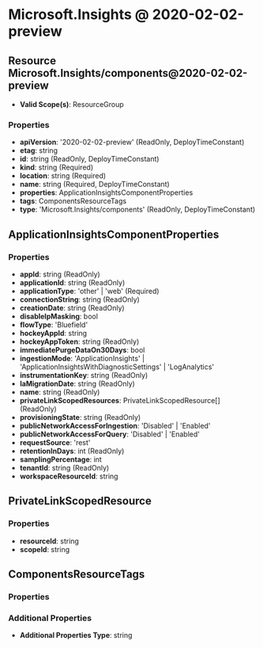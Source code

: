 # Microsoft.Insights @ 2020-02-02-preview

## Resource Microsoft.Insights/components@2020-02-02-preview
* **Valid Scope(s)**: ResourceGroup
### Properties
* **apiVersion**: '2020-02-02-preview' (ReadOnly, DeployTimeConstant)
* **etag**: string
* **id**: string (ReadOnly, DeployTimeConstant)
* **kind**: string (Required)
* **location**: string (Required)
* **name**: string (Required, DeployTimeConstant)
* **properties**: ApplicationInsightsComponentProperties
* **tags**: ComponentsResourceTags
* **type**: 'Microsoft.Insights/components' (ReadOnly, DeployTimeConstant)

## ApplicationInsightsComponentProperties
### Properties
* **appId**: string (ReadOnly)
* **applicationId**: string (ReadOnly)
* **applicationType**: 'other' | 'web' (Required)
* **connectionString**: string (ReadOnly)
* **creationDate**: string (ReadOnly)
* **disableIpMasking**: bool
* **flowType**: 'Bluefield'
* **hockeyAppId**: string
* **hockeyAppToken**: string (ReadOnly)
* **immediatePurgeDataOn30Days**: bool
* **ingestionMode**: 'ApplicationInsights' | 'ApplicationInsightsWithDiagnosticSettings' | 'LogAnalytics'
* **instrumentationKey**: string (ReadOnly)
* **laMigrationDate**: string (ReadOnly)
* **name**: string (ReadOnly)
* **privateLinkScopedResources**: PrivateLinkScopedResource[] (ReadOnly)
* **provisioningState**: string (ReadOnly)
* **publicNetworkAccessForIngestion**: 'Disabled' | 'Enabled'
* **publicNetworkAccessForQuery**: 'Disabled' | 'Enabled'
* **requestSource**: 'rest'
* **retentionInDays**: int (ReadOnly)
* **samplingPercentage**: int
* **tenantId**: string (ReadOnly)
* **workspaceResourceId**: string

## PrivateLinkScopedResource
### Properties
* **resourceId**: string
* **scopeId**: string

## ComponentsResourceTags
### Properties
### Additional Properties
* **Additional Properties Type**: string

